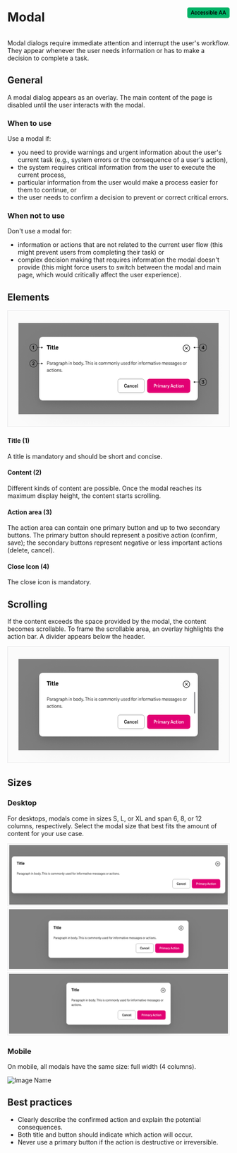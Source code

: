 <div style="display: inline-flex; align-items: center; justify-content: space-between; width: 100%;">
    <h1>Modal</h1>
    <img src="assets/aa.png" alt="Accessible AA" />
</div>

Modal dialogs require immediate attention and interrupt the user's workflow. They appear whenever the user needs information or has to make a decision to complete a task.

## General

A modal dialog appears as an overlay. The main content of the page is disabled until the user interacts with the modal.

### When to use

Use a modal if:

- you need to provide warnings and urgent information about the user's current task (e.g., system errors or the consequence of a user's action),
- the system requires critical information from the user to execute the current process,
- particular information from the user would make a process easier for them to continue, or
- the user needs to confirm a decision to prevent or correct critical errors.

### When not to use

Don't use a modal for:

- information or actions that are not related to the current user flow (this might prevent users from completing their task) or
- complex decision making that requires information the modal doesn't provide (this might force users to switch between the modal and main page, which would critically affect the user experience).

## Elements

![Image Name](assets/3_components/modal/Modal_Basic.png)

#### Title (1)

A title is mandatory and should be short and concise.

#### Content (2)

Different kinds of content are possible. Once the modal reaches its maximum display height, the content starts scrolling.

#### Action area (3)

The action area can contain one primary button and up to two secondary buttons. The primary button should represent a positive action (confirm, save); the secondary buttons represent negative or less important actions (delete, cancel).

#### Close Icon (4)

The close icon is mandatory.

## Scrolling

If the content exceeds the space provided by the modal, the content becomes scrollable.
To frame the scrollable area, an overlay highlights the action bar. A divider appears below the header.

![Image Name](assets/3_components/modal/Modal_Scrolling.png)

## Sizes

### Desktop

For desktops, modals come in sizes S, L, or XL and span 6, 8, or 12 columns, respectively. Select the modal size that best fits the amount of content for your use case.

![Image Name](assets/3_components/modal/modal-large.png)
![Image Name](assets/3_components/modal/modal-medium.png)
![Image Name](assets/3_components/modal/modal-small.png)

### Mobile

On mobile, all modals have the same size: full width (4 columns).

![Image Name](assets/3_components/modal/mobile_4columns.png)

## Best practices

- Clearly describe the confirmed action and explain the potential consequences.
- Both title and button should indicate which action will occur.
- Never use a primary button if the action is destructive or irreversible.
